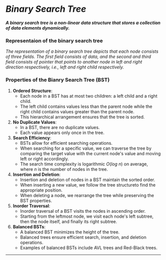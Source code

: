 # _Binary Search Tree_

***A binary search tree is a non-linear data structure that stores a collection of data elements dynamically.***

### Representaion of the binary search tree
_The representation of a binary search tree depicts that each node consists of three fields. The first field consists of data, and the second and third field consists of pointer that points to another node in left and right direction respectively, i.e., left and right child respectively._

### Properties of the Bianry Search Tree (BST)
1. **Ordered Structure**:
    - Each node in a BST has at most two children: a left child and a right child.
    - The left child contains values less than the parent node while the right child contains values greater than the parent node.
    - This hierarchical arrangement ensures that the tree is sorted.
2. **No Duplicate Values**:
    - In a BST, there are no duplicate values.
    - Each value appears only once in the tree.
3. **Search Efficiency**:
    - BSTs allow for efficient searching operations.
    - When searching for a specific value, we can traverse the tree by comparing the target value with the current node's value and moving left or right accordingly.
    - The search time complexity is logarithmic $O(log$ $n)$ on average, where $n$ is the number of nodes in the tree.
4. **Insertion and Deletion**:
    - Insertion and deletion of nodes in a BST maintain the sorted order.
    - When inserting a new value, we follow the tree structureto find the appropriate position.
    - When deleting a node, we rearrange the tree while preserving the BST properties.
5. **Inorder Traversal**:
    - Inorder traversal of a BST visits the nodes in ascending order.
    - Starting from the leftmost node, we visit each node's left subtree, then the node itself, and finally its right subtree.
6. **Balanced BSTs**:
    - A balanced BST minimizes the height of the tree.
    - Balanced trees ensure efficient search, insertion, and deletion operations.
    - Examples of balanced BSTs include AVL trees and Red-Black trees.
  
---
